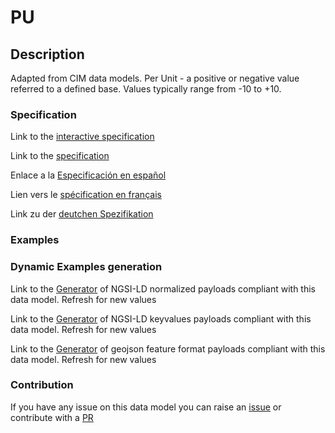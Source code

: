 # PU

## Description 

Adapted from CIM data models. Per Unit - a positive or negative value referred to a defined base. Values typically range from -10 to +10.
### Specification

Link to the [interactive specification](https://swagger.lab.fiware.org/?url=https://smart-data-models.github.io/dataModel.EnergyCIM/PU/swagger.yaml)

Link to the [specification](https://smart-data-models.github.io/dataModel.EnergyCIM/PU/doc/spec.md)

Enlace a la [Especificación en español](https://smart-data-models.github.io/dataModel.EnergyCIM/PU/doc/spec_ES.md)

Lien vers le [spécification en français](https://smart-data-models.github.io/dataModel.EnergyCIM/PU/doc/spec_FR.md)

Link zu der [deutchen Spezifikation](https://smart-data-models.github.io/dataModel.EnergyCIM/PU/doc/spec_DE.md)
### Examples
### Dynamic Examples generation

Link to the [Generator](https://smartdatamodels.org/extra/ngsi-ld_generator_v0.92.php?schemaUrl=https://raw.githubusercontent.com/smart-data-models/dataModel.EnergyCIM/master/PU/schema.json&email=info@smartdatamodels.org) of NGSI-LD normalized payloads compliant with this data model. Refresh for new values

Link to the [Generator](https://smartdatamodels.org/extra/ngsi-ld_generator_keyvalues_v0.92.php?schemaUrl=https://raw.githubusercontent.com/smart-data-models/dataModel.EnergyCIM/master/PU/schema.json&email=info@smartdatamodels.org) of NGSI-LD keyvalues payloads compliant with this data model. Refresh for new values

Link to the [Generator](https://smartdatamodels.org/extra/geojson_features_generator_v1.0.php?schemaUrl=https://raw.githubusercontent.com/smart-data-models/dataModel.EnergyCIM/master/PU/schema.json&email=info@smartdatamodels.org) of geojson feature format payloads compliant with this data model. Refresh for new values
### Contribution

 If you have any issue on this data model you can raise an [issue](https://github.com/smart-data-models/dataModel.EnergyCIM/issues)  or contribute with a [PR](https://github.com/smart-data-models/dataModel.EnergyCIM/pulls)
